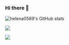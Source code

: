 ### Hi there 👋

<!--
**helena0589/helena0589** is a ✨ _special_ ✨ repository because its `README.md` (this file) appears on your GitHub profile.

Here are some ideas to get you started:

- 🔭 I’m currently working on ...
- 🌱 I’m currently learning ...
- 👯 I’m looking to collaborate on ...
- 🤔 I’m looking for help with ...
- 💬 Ask me about ...
- 📫 How to reach me: ...
- 😄 Pronouns: ...
- ⚡ Fun fact: ...
-->

<!--

- skill stat
![Anurag's GitHub stats](https://github-readme-stats.vercel.app/api?username=사용자ID&show_icons=true&theme=radical)

- badge
<a href="버튼을 눌렀을 때 이동할 링크" target="_blank"><img src="https://img.shields.io/badge/뱃지레이블-배경색?style=뱃지모양&logo=로고&logoColor=로고색상"/></a>

-->



![helena0589's GitHub stats](https://github-readme-stats.vercel.app/api?username=helena0589&show_icons=true&theme=transparent)

<a href="https://blogstudy.notion.site/Home-ecac595a03854e559672493272779381" target="_blank"><img src="https://img.shields.io/badge/notion-000000?style=social&logo=notion&logoColor=0000000"/></a>


<a href="https://velog.io/@helena0589" target="_blank"><img src="https://img.shields.io/badge/velog-000000?style=social&logo=velog&logoColor=0000000"/></a>
